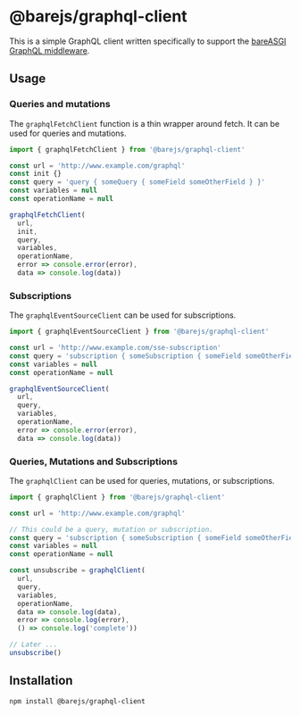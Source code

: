 # @barejs/graphql-client

This is a simple GraphQL client written specifically to support the
[bareASGI GraphQL middleware](https://bareasgi-graphql-next.readthedocs.io/en/latest/index.html#).

## Usage

### Queries and mutations

The `graphqlFetchClient` function is a thin wrapper around fetch. It can be
used for queries and mutations.

```js
import { graphqlFetchClient } from '@barejs/graphql-client'

const url = 'http://www.example.com/graphql'
const init {}
const query = 'query { someQuery { someField someOtherField } }'
const variables = null
const operationName = null

graphqlFetchClient(
  url,
  init,
  query,
  variables,
  operationName,
  error => console.error(error),
  data => console.log(data))
```

### Subscriptions

The `graphqlEventSourceClient` can be used for subscriptions.

```js
import { graphqlEventSourceClient } from '@barejs/graphql-client'

const url = 'http://www.example.com/sse-subscription'
const query = 'subscription { someSubscription { someField someOtherField } }'
const variables = null
const operationName = null

graphqlEventSourceClient(
  url,
  query,
  variables,
  operationName,
  error => console.error(error),
  data => console.log(data))
```

### Queries, Mutations and Subscriptions

The `graphqlClient` can be used for queries, mutations, or subscriptions.

```js
import { graphqlClient } from '@barejs/graphql-client'

const url = 'http://www.example.com/graphql'

// This could be a query, mutation or subscription.
const query = 'subscription { someSubscription { someField someOtherField } }'
const variables = null
const operationName = null

const unsubscribe = graphqlClient(
  url,
  query,
  variables,
  operationName,
  data => console.log(data),
  error => console.log(error),
  () => console.log('complete'))

// Later ...
unsubscribe()
```

## Installation

```bash
npm install @barejs/graphql-client
```